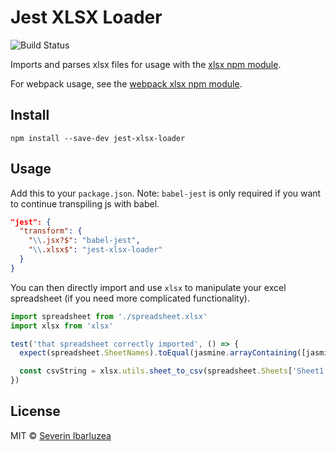 # Jest XLSX Loader

![Build Status](https://circleci.com/gh/seveibar/jest-xlsx-loader.png?circle-token=b5b39e67e7230df2796a21b96184f53989e60d5d)

Imports and parses xlsx files for usage with the [xlsx npm module](https://www.npmjs.com/package/xlsx).

For webpack usage, see the [webpack xlsx npm module](https://github.com/seveibar/xlsx-loader).

## Install

```
npm install --save-dev jest-xlsx-loader
```

## Usage

Add this to your `package.json`. Note: `babel-jest` is only required if
you want to continue transpiling js with babel.

```json
"jest": {
  "transform": {
    "\\.jsx?$": "babel-jest",
    "\\.xlsx$": "jest-xlsx-loader"
  }
}
```

You can then directly import and use `xlsx` to manipulate your excel spreadsheet
(if you need more complicated functionality).

```javascript
import spreadsheet from './spreadsheet.xlsx'
import xlsx from 'xlsx'

test('that spreadsheet correctly imported', () => {
  expect(spreadsheet.SheetNames).toEqual(jasmine.arrayContaining([jasmine.any(String)]))

  const csvString = xlsx.utils.sheet_to_csv(spreadsheet.Sheets['Sheet1'])
})
```

## License

MIT © [Severin Ibarluzea](github.com/seveibar)
